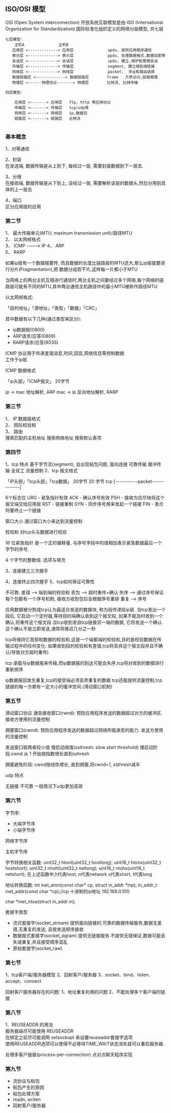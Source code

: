 
## ISO/OSI 模型

OSI (Open System interconnection) 开放系统互联模型是由 ISO (International Organization for Standardization) 国际标准化组织定义的网络分层模型, 共七层  


```shell  
七层模型:  
    主机A               主机B
   应用层 <-------------> 应用层               apdu, 提供应用程序通信
   表示层 <-------------> 表示层               ppdu, 处理数据格式,数据加密等            
   会话层 <-------------> 会话层               spdu, 建立,维护和管理会话
   传输层 <-------------> 传输层               segment, 建立端到端链接
   网络层 <-------------> 网络层               packet,  寻址和路由选择
   数据链路层 <-------------> 数据链路层        frame   介质访问,链路管理
   物理层 <------物理协议-------> 物理层        比特流, 比特传输

四层模型:

    应用层 <-------> 应用层   ftp, http 等应用协议
    传输层 <-------> 传输层   tcp/udp等
    网络层 <-------> 网络层   ip,数据包
    链路层 <-------> 链路层   比特流 
   
```


### 基本概念

1、对等通信  

2、封装  
在发送端, 数据传输是从上到下, 每经过一层, 需要封装数据到下一层去.

3、分用  
在接收端, 数据传输是从下到上, 没经过一层, 需要解析该层的数据头,然后分用到具体的上一层去

4、端口  
区分应用层的应用


### 第二节  

1、 最大传输单元(MTU, maxinum transmission unit)/路径MTU  
2、 以太网帧格式  
3、 ICMP    ----> IP
4、 ARP     
5、 RARP

如果ip层有一个数据报要传, 而且数据的长度比链路层的MTU还大,那么ip层就要进行分片(Fragmentation),把
数据分成若干片,这样每一片都小于MTU  

当网络上的两台主机互相进行通信时,两台主机之间要经过多个网络,每个网络的链路层可能有不同的MTU,其中两台通信主机路径中的最小MTU被称作路径MTU  

以太网帧格式:

「目的地址」「源地址」「类型」「数据」「CRC」  

其中数据有以下几种(通过类型来区分):  
- ip数据报(0800)  
- ARP请求/应答(0806)  
- RARP请求/应答(8035)  

ICMP 协议用于传递差错消息,时间,回显,网络信息等控制数据  
工作于ip层  

ICMP 数据格式  

「ip头部」「ICMP报文」
 20字节    



ip  -> mac 地址解析, ARP
mac -> ip  反向地址解析, RARP


### 第三节

1、 IP 数据报格式  
2、 网际校验和  
3、 路由  
搜索匹配的主机地址
搜索网络地址
搜索默认表项

### 第四节  

1、tcp 特点
基于字节流(segment), 会出现粘包问题,
面向连接
可靠传输
缓冲传输
全双工
流量控制
2、tcp 报文格式

「IP头部」「tcp头部」「tcp数据」
  20字节   20 字节    tcp
[-----------packet-------------]

6个标志位
URG - 紧急指针有效
ACK - 确认序号有效
PSH - 接收方应尽快将这个报文端交给应用层
RST - 链接重制
SYN - 同步序号用来发起一个链接
FIN - 表示将要终止一个链接

窗口大小
通过窗口大小来达到流量控制

校验和
对tcp头与数据进行校验

16 位紧急指针
是一个正的偏移量, 与序号字段中的值相加表示紧急数据最后一个字节的序号.

4 个字节的整数倍. 选项与填充

3、连接建立三次握手

4、连接终止四次握手
5、tcp如何保证可靠性

不可靠:
差错      --> 端到端的校验和
丢包      --> 超时重传+确认
失序      --> 通过序号保证. 每个包都有一个序号机制, 接收方收到包后会根据序号重排
重复      --> 序号

应用数据被分割成tcp认为最适合发送的数据块, 称为段传递给ip层.
当tcp发出一个段后, 它启动一个定时器,等待目的端确认收到这个报文段, 如果不能及时收到一个确认,将重传这个报文段
当tcp收到发自tcp链接另一端的数据, 它将发送一个确认. 这个确认不是立即发送,通常将推迟几分之一秒

tcp将保持它首部和数据的校验和,这是一个端都端的校验和,目的是校验数据在传输过程中的任何变化. 如果收到段的校验和有差错,tcp将丢弃这个报文段并且不确认(导致对方超时重传)

tcp 承载与ip数据报来传输,而ip数据报的到达可能会失序,tcp将对收到的数据进行重新排序

ip数据报回发生重复,tcp的接受端必须丢弃重复的数据
tcp还能提供流量控制,tcp链接的每一方都有一定大小的缓冲空间.(滑动窗口机制)

### 第五节
滑动窗口协议
通告接收窗口(rwnd): 预防应用程序发送的数据超过对方的缓冲区. 接收方使用的流量控制

拥塞窗口(cwnd): 预防应用程序发送的数据超过网络所能承受的能力. 发送方使用的流量控制

发送窗口取两者较小值
慢启动阈值(ssthresh: slow start threshold)
慢启动阶段:cwnd 从 1 开始按指数增长直到sshresh

拥塞避免阶段: cwnd按线性增长, 直到拥塞,将cwnd=1, ssthresh减半


udp 特点

无链接
不可靠
一般情况下udp更加高效


### 第六节

字节序:
- 大端字节序
- 小端字节序

网络字节序

主机字节序

字节转换相关函数:
uint32_t htonl(uint32_t hostlong);
uint16_t htons(uint32_t hostshort);
uint32_t nhohl(uint32_t netlong);
uint16_t ntohs(uint16_t netshort);
在上述函数中,h代表host, n代表network s代表short, l代表long

地址转换函数:
int inet_aton(const char* cp, struct in_addr *inp);
in_addr_t inet_addr(const char *cp);//cp 十进制的ip地址 192.168.0.100

char *inet_ntoa(struct in_addr in);


套接字类型
- 流式套接字(socket_stream)
提供面向链接的,可靠的数据传输服务,数据无差错,无重复的发送, 且按发送顺序接收
- 数据报式套接字(socket_dgram)
提供无链接服务.不提供无错保证,数据可能丢失或重复,并且接受顺序混乱
- 原始套接字(socket_raw)

### 第七节
1、tcp客户端/服务器模型
2、回射客户/服务器
3、socket、bind、listen、accept、connect

回射客户服务器存在的问题:
1、地址重复利用的问题
2、不能处理多个客户端的链接

### 第八节

1、REUSEADDR 的用法  
服务器端尽可能使用 REUSEADDR  
在绑定之前尽可能调用 setsockopt 来设置reuseaddr套接字选项  
使用REUSEADDR选项可以使得不必等待TIME_WAIT状态消失就可以重启服务器.  

处理多客户链接(process-per-connection)
点对点聊天程序实现

### 第九节
- 流协议与粘包
- 粘包产生的原因
- 粘包处理方案
- readn, writen
- 回射客户/服务器


